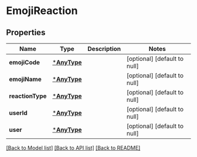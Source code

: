 # EmojiReaction

## Properties
Name | Type | Description | Notes
------------ | ------------- | ------------- | -------------
**emojiCode** | [***AnyType**](.md) |  | [optional] [default to null]
**emojiName** | [***AnyType**](.md) |  | [optional] [default to null]
**reactionType** | [***AnyType**](.md) |  | [optional] [default to null]
**userId** | [***AnyType**](.md) |  | [optional] [default to null]
**user** | [***AnyType**](.md) |  | [optional] [default to null]

[[Back to Model list]](../README.md#documentation-for-models) [[Back to API list]](../README.md#documentation-for-api-endpoints) [[Back to README]](../README.md)


